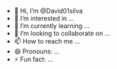 - 👋 Hi, I’m @David01silva
- 👀 I’m interested in ...
- 🌱 I’m currently learning ...
- 💞️ I’m looking to collaborate on ...
- 📫 How to reach me ...
- 😄 Pronouns: ...
- ⚡ Fun fact: ...

<!---
David01silva/David01silva is a ✨ special ✨ repository because its `README.md` (this file) appears on your GitHub profile.
You can click the Preview link to take a look at your changes.
--->

